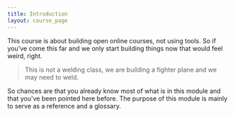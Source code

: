 ```yaml
---
title: Introduction
layout: course_page
---
```


This course is about building open online courses, not using tools. So if you've come this far and we only start building things now that would feel weird, right.

> This is not a welding class, we are building a fighter plane and we may need to weld.

So chances are that you already know most of what is in this module and that you've been pointed here before. The purpose of this module is mainly to serve as a reference and a glossary.
